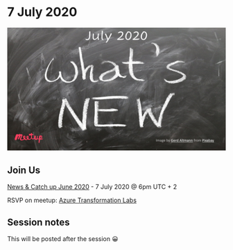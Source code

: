 # 7 July 2020

[![](files/20200707/cover.jpg)](https://www.meetup.com/Azure-Transformation-Labs/events/271041672/)

## Join Us

[News & Catch up June 2020](https://www.meetup.com/Azure-Transformation-Labs/events/270811782/) - 7 July 2020 @ 6pm UTC + 2

RSVP on meetup: [Azure Transformation Labs](https://www.meetup.com/Azure-Transformation-Labs/)

## Session notes

This will be posted after the session 😀